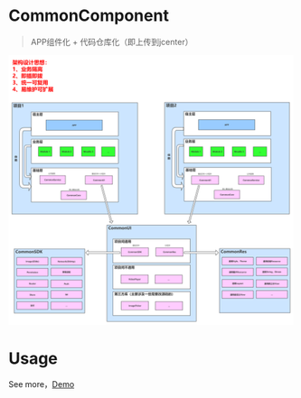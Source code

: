 # CommonComponent

> APP组件化 + 代码仓库化（即上传到jcenter）

![APP组件化设计](https://github.com/JasonLian2020/CommonComponent/blob/master/image/APP%E7%BB%84%E4%BB%B6%E5%8C%96%E8%AE%BE%E8%AE%A1.png?raw=true)

# Usage

See more，[Demo](https://github.com/JasonLian2020/JiQu)
